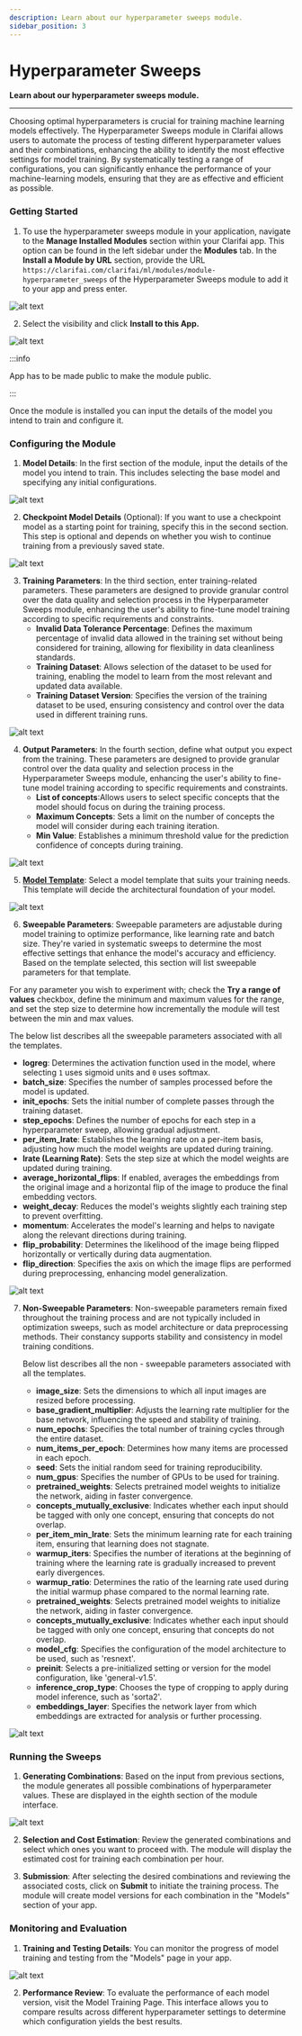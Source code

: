 ```yaml
---
description: Learn about our hyperparameter sweeps module.
sidebar_position: 3
---
```


# Hyperparameter Sweeps

**Learn about our hyperparameter sweeps module.**
<hr />


Choosing optimal hyperparameters is crucial for training machine learning models effectively. The Hyperparameter Sweeps module in Clarifai allows users to automate the process of testing different hyperparameter values and their combinations, enhancing the ability to identify the most effective settings for model training. By systematically testing a range of configurations, you can significantly enhance the performance of your machine-learning models, ensuring that they are as effective and efficient as possible.




### **Getting Started**




1. To use the hyperparameter sweeps module in your application, navigate to the **Manage Installed Modules** section within your Clarifai app. This option can be found in the left sidebar under the **Modules** tab. In the **Install a Module by URL** section, provide the URL `https://clarifai.com/clarifai/ml/modules/module-hyperparameter_sweeps` of the Hyperparameter Sweeps module to add it to your app and press enter.


![alt text](<../../../static/img/agent-system-operators/HS 1.png>)



2. Select the visibility and click **Install to this App.**

![alt text](<../../../static/img/agent-system-operators/HS 2.png>)



:::info

App has to be made public to make the module public.

:::


Once the module is installed you can input the details of the model you intend to train and configure it.


### **Configuring the Module**




1. **Model Details**: In the first section of the module, input the details of the model you intend to train. This includes selecting the base model and specifying any initial configurations.


![alt text](<../../../static/img/agent-system-operators/HS 3.png>)


2. **Checkpoint Model Details** (Optional): If you want to use a checkpoint model as a starting point for training, specify this in the second section. This step is optional and depends on whether you wish to continue training from a previously saved state.

![alt text](<../../../static/img/agent-system-operators/HS 4.png>)



3. **Training Parameters**: In the third section, enter training-related parameters. These parameters are designed to provide granular control over the data quality and selection process in the Hyperparameter Sweeps module, enhancing the user's ability to fine-tune model training according to specific requirements and constraints.
   * **Invalid Data Tolerance Percentage**: Defines the maximum percentage of invalid data allowed in the training set without being considered for training, allowing for flexibility in data cleanliness standards.
   * **Training Dataset**: Allows selection of the dataset to be used for training, enabling the model to learn from the most relevant and updated data available.
   * **Training Dataset Version**: Specifies the version of the training dataset to be used, ensuring consistency and control over the data used in different training runs.





![alt text](<../../../static/img/agent-system-operators/HS 5.png>)



4. **Output Parameters**: In the fourth section, define what output you expect from the training. These parameters are designed to provide granular control over the data quality and selection process in the Hyperparameter Sweeps module, enhancing the user's ability to fine-tune model training according to specific requirements and constraints.
   * **List of concepts**:Allows users to select specific concepts that the model should focus on during the training process.
   * **Maximum Concepts**: Sets a limit on the number of concepts the model will consider during each training iteration.
   * **Min Value**: Establishes a minimum threshold value for the prediction confidence of concepts during training.




![alt text](<../../../static/img/agent-system-operators/HS 6.png>)


5. **[Model Template](https://docs.clarifai.com/portal-guide/model/deep-training/#template-types)**: Select a model template that suits your training needs. This template will decide the architectural foundation of your model.




![alt text](<../../../static/img/agent-system-operators/HS 7.png>)




6. **Sweepable Parameters**: Sweepable parameters are adjustable during model training to optimize performance, like learning rate and batch size. They're varied in systematic sweeps to determine the most effective settings that enhance the model's accuracy and efficiency. Based on the template selected, this section will list sweepable parameters for that template.

For any parameter you wish to experiment with; check the **Try a range of values** checkbox, define the minimum and maximum values for the range, and set the step size to determine how incrementally the module will test between the min and max values.

The below list describes all the sweepable parameters associated with all the templates.


   * **logreg**: Determines the activation function used in the model, where selecting `1` uses sigmoid units and `0` uses softmax.
   * **batch_size**: Specifies the number of samples processed before the model is updated.
   * **init_epochs**: Sets the initial number of complete passes through the training dataset.
   * **step_epochs**: Defines the number of epochs for each step in a hyperparameter sweep, allowing gradual adjustment.
   * **per_item_lrate**: Establishes the learning rate on a per-item basis, adjusting how much the model weights are updated during training.
   * **lrate (Learning Rate)**: Sets the step size at which the model weights are updated during training.
   * **average_horizontal_flips**: If enabled, averages the embeddings from the original image and a horizontal flip of the image to produce the final embedding vectors.
   * **weight_decay**: Reduces the model's weights slightly each training step to prevent overfitting.
   * **momentum**: Accelerates the model's learning and helps to navigate along the relevant directions during training.
   * **flip_probability**: Determines the likelihood of the image being flipped horizontally or vertically during data augmentation.
   * **flip_direction**: Specifies the axis on which the image flips are performed during preprocessing, enhancing model generalization.




![alt text](<../../../static/img/agent-system-operators/HS 8.png>)




7. **Non-Sweepable Parameters**: Non-sweepable parameters remain fixed throughout the training process and are not typically included in optimization sweeps, such as model architecture or data preprocessing methods. Their constancy supports stability and consistency in model training conditions.


   Below list describes all the non - sweepable parameters associated with all the templates.


   * **image_size**: Sets the dimensions to which all input images are resized before processing.
   * **base_gradient_multiplier**: Adjusts the learning rate multiplier for the base network, influencing the speed and stability of training.
   * **num_epochs**: Specifies the total number of training cycles through the entire dataset.
   * **num_items_per_epoch**: Determines how many items are processed in each epoch.
   * **seed**: Sets the initial random seed for training reproducibility.
   * **num_gpus**: Specifies the number of GPUs to be used for training.
   * **pretrained_weights**: Selects pretrained model weights to initialize the network, aiding in faster convergence.
   * **concepts_mutually_exclusive**: Indicates whether each input should be tagged with only one concept, ensuring that concepts do not overlap.
   * **per_item_min_lrate**: Sets the minimum learning rate for each training item, ensuring that learning does not stagnate.
   * **warmup_iters**: Specifies the number of iterations at the beginning of training where the learning rate is gradually increased to prevent early divergences.
   * **warmup_ratio**: Determines the ratio of the learning rate used during the initial warmup phase compared to the normal learning rate.
   * **pretrained_weights**: Selects pretrained model weights to initialize the network, aiding in faster convergence.
   * **concepts_mutually_exclusive**: Indicates whether each input should be tagged with only one concept, ensuring that concepts do not overlap.
   * **model_cfg**: Specifies the configuration of the model architecture to be used, such as 'resnext'.
   * **preinit**: Selects a pre-initialized setting or version for the model configuration, like 'general-v1.5'.
   * **inference_crop_type**: Chooses the type of cropping to apply during model inference, such as 'sorta2'.
   * **embeddings_layer**: Specifies the network layer from which embeddings are extracted for analysis or further processing.






![alt text](<../../../static/img/agent-system-operators/HS 9.png>)




### **Running the Sweeps**




1. **Generating Combinations**: Based on the input from previous sections, the module generates all possible combinations of hyperparameter values. These are displayed in the eighth section of the module interface.


![alt text](<../../../static/img/agent-system-operators/HS 10.png>)


2. **Selection and Cost Estimation**: Review the generated combinations and select which ones you want to proceed with. The module will display the estimated cost for training each combination per hour.


3. **Submission**: After selecting the desired combinations and reviewing the associated costs, click on **Submit** to initiate the training process. The module will create model versions for each combination in the "Models" section of your app.




### **Monitoring and Evaluation**




1. **Training and Testing Details**: You can monitor the progress of model training and testing from the "Models" page in your app.


![alt text](<../../../static/img/agent-system-operators/HS last.png>)


2. **Performance Review**: To evaluate the performance of each model version, visit the Model Training Page. This interface allows you to compare results across different hyperparameter settings to determine which configuration yields the best results.

